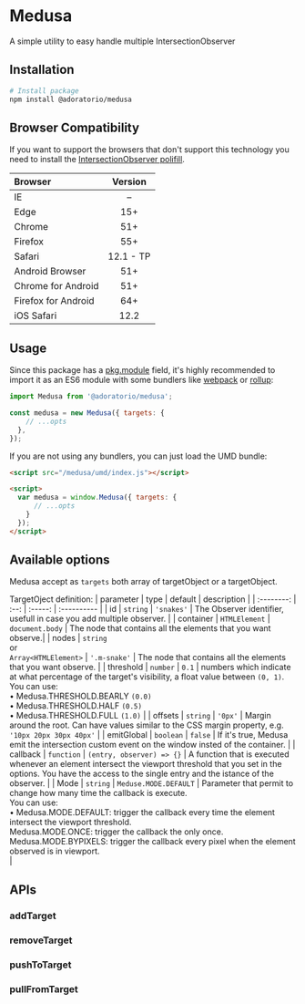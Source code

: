 # Medusa
A simple utility to easy handle multiple IntersectionObserver

## Installation
``` sh
# Install package
npm install @adoratorio/medusa
```

## Browser Compatibility
If you want to support the browsers that don't support this technology you need to install the [IntersectionObserver polifill](https://github.com/w3c/IntersectionObserver/tree/master/polyfill).

| Browser | Version |
| :------ | :-----: |
| IE      | –       |
| Edge    | 15+     |
| Chrome  | 51+     |
| Firefox | 55+     |
| Safari  | 12.1 - TP       |
| Android Browser | 51+     |
| Chrome for Android | 51+  |
| Firefox for Android | 64+ |
| iOS Safari | 12.2 |

## Usage
Since this package has a [pkg.module](https://github.com/rollup/rollup/wiki/pkg.module) field, it's highly recommended to import it as an ES6 module with some bundlers like [webpack](https://webpack.js.org/) or [rollup](https://rollupjs.org/):

```js
import Medusa from '@adoratorio/medusa';

const medusa = new Medusa({ targets: {
    // ...opts
  },
});
```

If you are not using any bundlers, you can just load the UMD bundle:

```html
<script src="/medusa/umd/index.js"></script>

<script>
  var medusa = window.Medusa({ targets: {
      // ...opts
    }
  });
</script>
```

## Available options
Medusa accept as `targets` both array of targetObject or a targetObject.

TargetOject definition:
| parameter | type | default | description  |
| :--------: | :--: | :-----: | :---------- |
| id | `string` | `'snakes'` | The Observer identifier, usefull in case you add multiple observer.  |
| container | `HTMLElement` | `document.body` | The node that contains all the elements that you want observe.|
| nodes | `string`<br>or<br>`Array<HTMLElement>` | `'.m-snake'` | The node that contains all the elements that you want observe. |
| threshold | `number` | `0.1` | numbers which indicate at what percentage of the target's visibility, a float value between `(0, 1)`.<br>You can use:<br>• Medusa.THRESHOLD.BEARLY `(0.0)`<br>• Medusa.THRESHOLD.HALF `(0.5)`<br>• Medusa.THRESHOLD.FULL `(1.0)` |
| offsets | `string` | `'0px'` | Margin around the root. Can have values similar to the CSS margin property, e.g. `'10px 20px 30px 40px'` |
| emitGlobal | `boolean` | `false` | If it's true, Medusa emit the intersection custom event on the window insted of the container. |
| callback | `function` | `(entry, observer) => {}` | A function that is executed whenever an element intersect the viewport threshold that you set in the options. You have the access to the single entry and the istance of the observer. |
| Mode | `string` | `Meduse.MODE.DEFAULT` | Parameter that permit to change how many time the callback is execute.<br>You can use:<br>• Medusa.MODE.DEFAULT: trigger the callback every time the element intersect the viewport threshold.<br>Medusa.MODE.ONCE: trigger the callback the only once.<br>Medusa.MODE.BYPIXELS: trigger the callback every pixel when the element observed is in viewport.<br> |

## APIs

### addTarget
### removeTarget
### pushToTarget
### pullFromTarget

